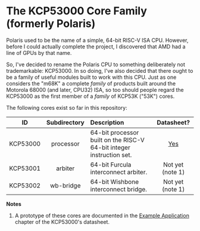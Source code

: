 # The KCP53000 Core Family (formerly Polaris)

Polaris used to be the name of a simple, 64-bit RISC-V ISA CPU.
However, before I could actually complete the project,
I discovered that AMD had a line of GPUs by that name.

So, I've decided to rename the Polaris CPU to something deliberately not trademarkable: KCP53000.
In so doing, I've also decided that there ought to be a family of useful modules built to work with this CPU.
Just as one considers the "m68K" a complete *family* of products built around the Motorola 68000 (and later, CPU32) ISA,
so too should people regard the KCP53000 as the first member of a *family* of KCP53K ("53K") cores.

The following cores exist so far in this repository:

|ID|Subdirectory|Description|Datasheet?|
|:-:|:-:|:--|:-:|
|KCP53000|processor|64-bit processor built on the RISC-V 64-bit integer instruction set.|[Yes](processor/docs/SUMMARY.md)|
|KCP53001|arbiter|64-bit Furcula interconnect arbiter.|Not yet (note 1)|
|KCP53002|wb-bridge|64-bit Wishbone interconnect bridge.|Not yet (note 1)|

**Notes**

1. A prototype of these cores are documented in the [Example Application](processor/docs/example.md) chapter of the KCP53000's datasheet.

